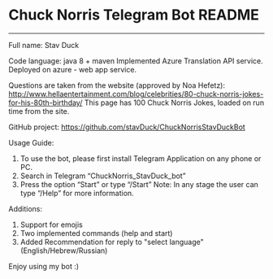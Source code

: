 # Chuck Norris Telegram Bot README
********************************
Full name: Stav Duck

Code language: java 8 + maven
Implemented Azure Translation API service.
Deployed on azure - web app service.

Questions are taken from the website (approved by Noa Hefetz): http://www.hellaentertainment.com/blog/celebrities/80-chuck-norris-jokes-for-his-80th-birthday/
This page has 100 Chuck Norris Jokes, loaded on run time from the site.

GitHub project: https://github.com/stavDuck/ChuckNorrisStavDuckBot

Usage Guide: 
1) To use the bot, please first install Telegram Application on any phone or PC. 
2) Search in Telegram “ChuckNorris_StavDuck_bot”
3) Press the option “Start” or type “/Start”
Note: In any stage the user can type “/Help” for more information.

Additions:
1) Support for emojis
2) Two implemented commands (help and start)
3) Added Recommendation for reply to "select language" (English/Hebrew/Russian)

Enjoy using my bot :)

